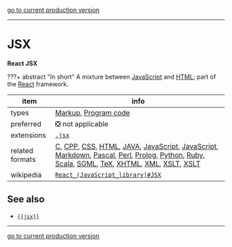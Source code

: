 [go to current production version]({{preferredFormats}})

---



# JSX

**React JSX**

???+ abstract "In short"
    A mixture between [JavaScript](../fileFormats/javascript.md) and [HTML](../fileFormats/html.md); part of the [React]({{react}}) framework.

item | info
--- | ---
types | [Markup](../dataTypes/markup.md), [Program code](../dataTypes/programCode.md)
preferred | ❎ not applicable
extensions | [`.jsx`](../extensions/jsx.md)
related formats | [C](../fileFormats/c.md), [CPP](../fileFormats/cpp.md), [CSS](../fileFormats/css.md), [HTML](../fileFormats/html.md), [JAVA](../fileFormats/java.md), [JavaScript](../fileFormats/javascript.md), [JavaScript](../fileFormats/javascript.md), [Markdown](../fileFormats/markdown.md), [Pascal](../fileFormats/pascal.md), [Perl](../fileFormats/perl.md), [Prolog](../fileFormats/prolog.md), [Python](../fileFormats/python.md), [Ruby](../fileFormats/ruby.md), [Scala](../fileFormats/scala.md), [SGML](../fileFormats/sgml.md), [TeX](../fileFormats/tex.md), [XHTML](../fileFormats/xhtml.md), [XML](../fileFormats/xml.md), [XSLT](../fileFormats/xslt.md), [XSLT](../fileFormats/xslt.md)
wikipedia | [`React_(JavaScript_library)#JSX`]({{wikipedia}}/React_(JavaScript_library)#JSX)



## See also
*   [`{{jsx}}`]({{jsx}})




---

[go to current production version]({{preferredFormats}})
